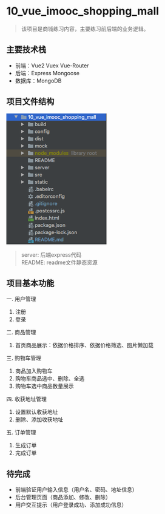 # 10_vue_imooc_shopping_mall

> 该项目是商城练习内容，主要练习前后端的业务逻辑。

## 主要技术栈

-   前端：Vue2 Vuex Vue-Router
-   后端：Express Mongoose
-   数据库：MongoDB

## 项目文件结构

![文件结构](./README/1_文件结构.png)

> server: 后端express代码   
> README: readme文件静态资源

## 项目基本功能

一. 用户管理
   1. 注册
   2. 登录
   
二. 商品管理
   1. 首页商品展示：依据价格排序、依据价格筛选、图片懒加载

三. 购物车管理
   1. 商品加入购物车
   2. 购物车商品选中、删除、全选
   3. 购物车选中商品数量展示
   
四. 收获地址管理
   1. 设置默认收获地址
   2. 删除、添加收获地址
   
五. 订单管理
   1. 生成订单
   2. 完成订单
   
## 待完成

-   前端验证用户输入信息（用户名、密码、地址信息）
-   后台管理页面（商品添加、修改、删除）
-   用户交互提示（用户登录成功、添加成功信息）


